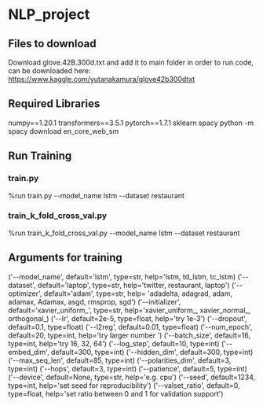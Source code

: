 # NLP_project

## Files to download
Download glove.42B.300d.txt and add it to main folder in order to run code, can be downloaded here:
https://www.kaggle.com/yutanakamura/glove42b300dtxt

## Required Libraries
numpy==1.20.1
transformers==3.5.1
pytorch==1.7.1
sklearn
spacy
python -m spacy download en_core_web_sm

## Run Training
### train.py
%run train.py --model_name lstm --dataset restaurant
### train_k_fold_cross_val.py
%run train_k_fold_cross_val.py --model_name lstm --dataset restaurant

## Arguments for training
('--model_name', default='lstm', type=str, help='lstm, td_lstm, tc_lstm)
('--dataset', default='laptop', type=str, help='twitter, restaurant, laptop')
('--optimizer', default='adam', type=str, help= 'adadelta, adagrad, adam, adamax, Adamax, asgd, rmsprop, sgd')
('--initializer', default='xavier_uniform_', type=str, help='xavier_uniform_, xavier_normal_, orthogonal_)
('--lr', default=2e-5, type=float, help='try 1e-3')
('--dropout', default=0.1, type=float)
('--l2reg', default=0.01, type=float)
('--num_epoch', default=20, type=int, help='try larger number ')
('--batch_size', default=16, type=int, help='try 16, 32, 64')
('--log_step', default=10, type=int)
('--embed_dim', default=300, type=int)
('--hidden_dim', default=300, type=int)
('--max_seq_len', default=85, type=int)
('--polarities_dim', default=3, type=int)
('--hops', default=3, type=int)
('--patience', default=5, type=int)
('--device', default=None, type=str, help='e.g. cpu')
('--seed', default=1234, type=int, help='set seed for reproducibility')
('--valset_ratio', default=0, type=float, help='set ratio between 0 and 1 for validation support')



